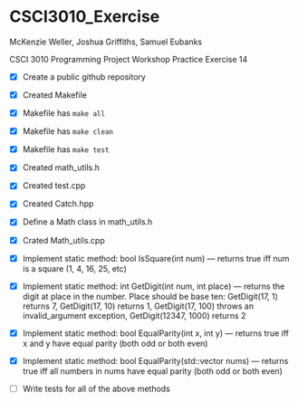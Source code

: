 # CSCI3010_Exercise

McKenzie Weller, Joshua Griffiths, Samuel Eubanks

CSCI 3010 Programming Project Workshop Practice Exercise 14 


- [x] Create a public github repository

- [x] Created Makefile 

- [x] Makefile has `make all`

- [x] Makefile has `make clean`

- [x] Makefile has  `make test`

- [x] Created math_utils.h

- [x] Created test.cpp

- [x] Created Catch.hpp

- [x] Define a Math class in math_utils.h

- [x] Crated Math_utils.cpp

- [x] Implement static method: bool IsSquare(int num) — returns true iff num is a square (1, 4, 16, 25, etc)

- [x] Implement static method: int GetDigit(int num, int place) — returns the digit at place in the number. Place should be base ten: GetDigit(17, 1) returns 7, GetDigit(17, 10) returns 1, GetDigit(17, 100) throws an invalid_argument exception, GetDigit(12347, 1000) returns 2

- [x] Implement static method:  bool EqualParity(int x, int y) — returns true iff x and y have equal parity (both odd or both even)

- [x] Implement static method:  bool EqualParity(std::vector<int> nums) — returns true iff all numbers in nums have equal parity (both odd or both even)


- [ ] Write tests for all of the above methods

